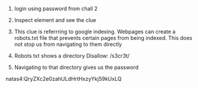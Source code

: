 1. login using password from chall 2

2. Inspect element and see the clue 

<!-- No more information leaks!! Not even Google will find it this time... -->

3. This clue is referrring to google indexing. Webpages can create a robots.txt file that prevents certain pages from being indexed. This does not stop us from navigating to them directly

4. Robots txt shows a directory Disallow: /s3cr3t/

5. Navigating to that directory gives us the password


natas4:QryZXc2e0zahULdHrtHxzyYkj59kUxLQ